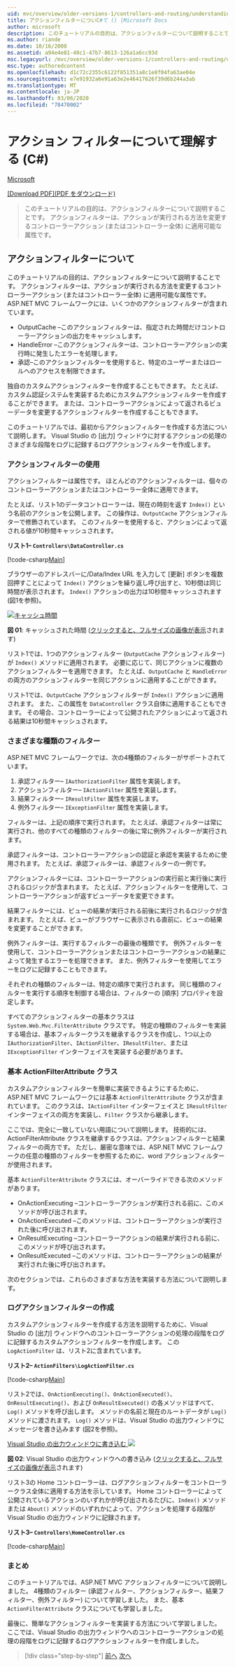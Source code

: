 ```yaml
---
uid: mvc/overview/older-versions-1/controllers-and-routing/understanding-action-filters-cs
title: アクションフィルターについC#て () |Microsoft Docs
author: microsoft
description: このチュートリアルの目的は、アクションフィルターについて説明することです。 アクションフィルターは、コントローラーアクションまたはコントローラー全体に適用できる属性です...
ms.author: riande
ms.date: 10/16/2008
ms.assetid: a94e4e81-40c1-47b7-8613-126a1a6cc93d
msc.legacyurl: /mvc/overview/older-versions-1/controllers-and-routing/understanding-action-filters-cs
msc.type: authoredcontent
ms.openlocfilehash: d1c72c2355c6122f851351a8c1e8f04fa63ae04e
ms.sourcegitcommit: e7e91932a6e91a63e2e46417626f39d6b244a3ab
ms.translationtype: MT
ms.contentlocale: ja-JP
ms.lasthandoff: 03/06/2020
ms.locfileid: "78470002"
---
```

# <a name="understanding-action-filters-c"></a>アクション フィルターについて理解する (C#)

[Microsoft](https://github.com/microsoft)

[[Download PDF]\(PDF をダウンロード\)](https://download.microsoft.com/download/e/f/3/ef3f2ff6-7424-48f7-bdaa-180ef64c3490/ASPNET_MVC_Tutorial_14_CS.pdf)

> このチュートリアルの目的は、アクションフィルターについて説明することです。 アクションフィルターは、アクションが実行される方法を変更するコントローラーアクション (またはコントローラー全体) に適用可能な属性です。

## <a name="understanding-action-filters"></a>アクションフィルターについて

このチュートリアルの目的は、アクションフィルターについて説明することです。 アクションフィルターは、アクションが実行される方法を変更するコントローラーアクション (またはコントローラー全体) に適用可能な属性です。 ASP.NET MVC フレームワークには、いくつかのアクションフィルターが含まれています。

- OutputCache –このアクションフィルターは、指定された時間だけコントローラーアクションの出力をキャッシュします。
- HandleError –このアクションフィルターは、コントローラーアクションの実行時に発生したエラーを処理します。
- 承認–このアクションフィルターを使用すると、特定のユーザーまたはロールへのアクセスを制限できます。

独自のカスタムアクションフィルターを作成することもできます。 たとえば、カスタム認証システムを実装するためにカスタムアクションフィルターを作成することができます。 または、コントローラーアクションによって返されるビューデータを変更するアクションフィルターを作成することもできます。

このチュートリアルでは、最初からアクションフィルターを作成する方法について説明します。 Visual Studio の [出力] ウィンドウに対するアクションの処理のさまざまな段階をログに記録するログアクションフィルターを作成します。

### <a name="using-an-action-filter"></a>アクションフィルターの使用

アクションフィルターは属性です。 ほとんどのアクションフィルターは、個々のコントローラーアクションまたはコントローラー全体に適用できます。

たとえば、リスト1のデータコントローラーは、現在の時刻を返す `Index()` という名前のアクションを公開します。 この操作は、`OutputCache` アクションフィルターで修飾されています。 このフィルターを使用すると、アクションによって返される値が10秒間キャッシュされます。

**リスト1– `Controllers\DataController.cs`**

[!code-csharp[Main](understanding-action-filters-cs/samples/sample1.cs)]

ブラウザーのアドレスバーに/Data/Index URL を入力して [更新] ボタンを複数回押すことによって `Index()` アクションを繰り返し呼び出すと、10秒間は同じ時間が表示されます。 `Index()` アクションの出力は10秒間キャッシュされます (図1を参照)。

[![キャッシュ時間](understanding-action-filters-cs/_static/image2.png)](understanding-action-filters-cs/_static/image1.png)

**図 01**: キャッシュされた時間 ([クリックすると、フルサイズの画像が表示](understanding-action-filters-cs/_static/image3.png)されます)

リスト1では、1つのアクションフィルター (`OutputCache` アクションフィルター) が `Index()` メソッドに適用されます。 必要に応じて、同じアクションに複数のアクションフィルターを適用できます。 たとえば、`OutputCache` と `HandleError` の両方のアクションフィルターを同じアクションに適用することができます。

リスト1では、`OutputCache` アクションフィルターが `Index()` アクションに適用されます。 また、この属性を `DataController` クラス自体に適用することもできます。 その場合、コントローラーによって公開されたアクションによって返される結果は10秒間キャッシュされます。

### <a name="the-different-types-of-filters"></a>さまざまな種類のフィルター

ASP.NET MVC フレームワークでは、次の4種類のフィルターがサポートされています。

1. 承認フィルター– `IAuthorizationFilter` 属性を実装します。
2. アクションフィルター– `IActionFilter` 属性を実装します。
3. 結果フィルター– `IResultFilter` 属性を実装します。
4. 例外フィルター– `IExceptionFilter` 属性を実装します。

フィルターは、上記の順序で実行されます。 たとえば、承認フィルターは常に実行され、他のすべての種類のフィルターの後に常に例外フィルターが実行されます。

承認フィルターは、コントローラーアクションの認証と承認を実装するために使用されます。 たとえば、承認フィルターは、承認フィルターの一例です。

アクションフィルターには、コントローラーアクションの実行前と実行後に実行されるロジックが含まれます。 たとえば、アクションフィルターを使用して、コントローラーアクションが返すビューデータを変更できます。

結果フィルターには、ビューの結果が実行される前後に実行されるロジックが含まれます。 たとえば、ビューがブラウザーに表示される直前に、ビューの結果を変更することができます。

例外フィルターは、実行するフィルターの最後の種類です。 例外フィルターを使用して、コントローラーアクションまたはコントローラーアクションの結果によって発生するエラーを処理できます。 また、例外フィルターを使用してエラーをログに記録することもできます。

それぞれの種類のフィルターは、特定の順序で実行されます。 同じ種類のフィルターを実行する順序を制御する場合は、フィルターの [順序] プロパティを設定します。

すべてのアクションフィルターの基本クラスは `System.Web.Mvc.FilterAttribute` クラスです。 特定の種類のフィルターを実装する場合は、基本フィルタークラスを継承するクラスを作成し、1つ以上の `IAuthorizationFilter`、`IActionFilter`、`IResultFilter`、または `IExceptionFilter` インターフェイスを実装する必要があります。

### <a name="the-base-actionfilterattribute-class"></a>基本 ActionFilterAttribute クラス

カスタムアクションフィルターを簡単に実装できるようにするために、ASP.NET MVC フレームワークには基本 `ActionFilterAttribute` クラスが含まれています。 このクラスは、`IActionFilter` インターフェイスと `IResultFilter` インターフェイスの両方を実装し、`Filter` クラスから継承します。

ここでは、完全に一致していない用語について説明します。 技術的には、ActionFilterAttribute クラスを継承するクラスは、アクションフィルターと結果フィルターの両方です。 ただし、厳密な意味では、ASP.NET MVC フレームワークの任意の種類のフィルターを参照するために、word アクションフィルターが使用されます。

基本 `ActionFilterAttribute` クラスには、オーバーライドできる次のメソッドがあります。

- OnActionExecuting –コントローラーアクションが実行される前に、このメソッドが呼び出されます。
- OnActionExecuted –このメソッドは、コントローラーアクションが実行された後に呼び出されます。
- OnResultExecuting –コントローラーアクションの結果が実行される前に、このメソッドが呼び出されます。
- OnResultExecuted –このメソッドは、コントローラーアクションの結果が実行された後に呼び出されます。

次のセクションでは、これらのさまざまな方法を実装する方法について説明します。

### <a name="creating-a-log-action-filter"></a>ログアクションフィルターの作成

カスタムアクションフィルターを作成する方法を説明するために、Visual Studio の [出力] ウィンドウへのコントローラーアクションの処理の段階をログに記録するカスタムアクションフィルターを作成します。 この `LogActionFilter` は、リスト2に含まれています。

**リスト2– `ActionFilters\LogActionFilter.cs`**

[!code-csharp[Main](understanding-action-filters-cs/samples/sample2.cs)]

リスト2では、`OnActionExecuting()`、`OnActionExecuted()`、`OnResultExecuting()`、および `OnResultExecuted()` の各メソッドはすべて、`Log()` メソッドを呼び出します。 メソッドの名前と現在のルートデータが `Log()` メソッドに渡されます。 `Log()` メソッドは、Visual Studio の出力ウィンドウにメッセージを書き込みます (図2を参照)。

[Visual Studio の出力ウィンドウに書き込む ![](understanding-action-filters-cs/_static/image5.png)](understanding-action-filters-cs/_static/image4.png)

**図 02**: Visual Studio の出力ウィンドウへの書き込み ([クリックすると、フルサイズの画像が表示](understanding-action-filters-cs/_static/image6.png)されます)

リスト3の Home コントローラーは、ログアクションフィルターをコントローラークラス全体に適用する方法を示しています。 Home コントローラーによって公開されているアクションのいずれかが呼び出されるたびに、`Index()` メソッドまたは `About()` メソッドのいずれかによって、アクションを処理する段階が Visual Studio の出力ウィンドウに記録されます。

**リスト3– `Controllers\HomeController.cs`**

[!code-csharp[Main](understanding-action-filters-cs/samples/sample3.cs)]

### <a name="summary"></a>まとめ

このチュートリアルでは、ASP.NET MVC アクションフィルターについて説明しました。 4種類のフィルター (承認フィルター、アクションフィルター、結果フィルター、例外フィルター) について学習しました。 また、基本 `ActionFilterAttribute` クラスについても学習しました。

最後に、簡単なアクションフィルターを実装する方法について学習しました。 ここでは、Visual Studio の出力ウィンドウへのコントローラーアクションの処理の段階をログに記録するログアクションフィルターを作成しました。

> [!div class="step-by-step"]
> [前へ](asp-net-mvc-routing-overview-cs.md)
> [次へ](improving-performance-with-output-caching-cs.md)
